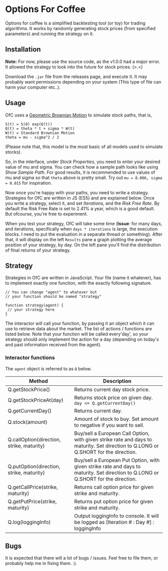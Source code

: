 # Options For Coffee

Options for coffee is a simplified backtesting
tool (or toy) for trading algorithms. It works
by randomly generating stock prices (from specified parameters)
and running the strategy on it.

## Installation

**Note:** For now, please use the source code, as the v1.0.0 had a major error. It allowed
the strategy to look into the future for stock prices. (>.<)

Download the `.jar` file from the releases page, and execute it.
It may probably want permissions depending on your system (This type of file can harm your computer etc..).

##  Usage

OfC uses a [Geometric Brownian Motion](https://en.wikipedia.org/wiki/Geometric_Brownian_motion) to simulate 
stock paths, that is,

```
S(t) = S(0) exp(Q(t))
Q(t) = theta * t + sigma * W(t)
W(t) = Standard Brownian Motion
theta = mu - sigma^2 / 2
``` 

(Please note that, this model is the most basic of all models used to simulate stocks).

So, in the interface, under _Stock Properties_, you need to enter your desired value of mu and sigma.
You can check how a sample path looks like using _Show Sample Path_. For good results, it is recommended 
to use values of mu and sigma so that `theta` above is pretty small. Try out `mu = 0.006, sigma = 0.015` for
inspiration.

Now once you're happy with your paths, you need to write a strategy. Strategies for OfC are written in JS (ES5)
and are explained below. Once you write a strategy, select it, and set _Iterations_, and the _Risk Free Rate_. By default the Risk Free Rate is set
to 2.41% a year, which is a good default. But ofcourse, you're free to experiment.

When you test your strategy, OfC will take some time (**Issue**: for many days, and iterations, specifically when `days * iterations` is large, the execution blocks.
I need to put the evaluation in a separate thread or something).
After that, it will display on the left `Results` pane a graph
plotting the average position of your strategy, by day. On the
left pane you'll find the distribution of final returns of your strategy.
 
## Strategy

Strategies in OfC are written in JavaScript. Your file (name it whatever), has to implement
exactly one function, with the exactly following signature.

```
// You can change "agent" to whatever but 
// your function should be named "strategy"

function strategy(agent) { 
 // your strategy here
}
```

The interactor will call your function, by passing it an object which it
can use to retrieve data about the market. The list of actions / functions are listed below.
Note that your function will be called every'day', so your strategy should only 
implement the action for a day (depending on today's and past information received from the agent).

### Interactor functions

The `agent` object is referred to as `Q` below.

| Method                                    | Description                                                                                                                         |
|-------------------------------------------|-------------------------------------------------------------------------------------------------------------------------------------|
| Q.getStockPrice()                         | Returns current day stock price.                                                                                                    |
| Q.getStockPriceAt(day)                    | Returns stock price on given day. `day <= Q.getCurrentDay()`                                                                                                  |
| Q.getCurrentDay()                         | Returns current day.                                                                                                                |
| Q.stock(amount)                           | Amount of stock to buy. Set amount to negative if you want to sell.                                                                 |
| Q.callOption(direction, strike, maturity) | Buy/sell a European Call Option, with given strike rate and days to maturity. Set direction to Q.LONG or Q.SHORT for the direction. |
| Q.putOption(direction, strike, maturity)  | Buy/sell a European Put Option, with given strike rate and days to maturity. Set direction to Q.LONG or Q.SHORT for the direction.  |
| Q.getCallPrice(strike, maturity)          | Returns call option price for given strike and maturity.                                                                            |
| Q.getPutPrice(strike, maturity)           | Returns put option price for given strike and maturity.                                                                             |
| Q.log(loggingInfo)                        | Output loggingInfo to console. It will be logged as [Iteration # : Day #] : loggingInfo                                             |

## Bugs

It is expected that there will a lot of bugs / issues. Feel free to file them, or probably help me in fixing them. :).
